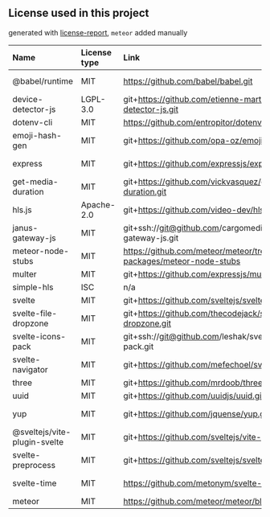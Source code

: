 ## License used in this project

generated with [license-report](https://www.npmjs.com/package/license-report), `meteor` added manually

| Name                         | License type | Link                                                                       | Author                                       |
| :--------------------------- | :----------- | :------------------------------------------------------------------------- | :------------------------------------------- |
| @babel/runtime               | MIT          | https://github.com/babel/babel.git                                         | The Babel Team https://babel.dev/team        |
| device-detector-js           | LGPL-3.0     | git+https://github.com/etienne-martin/device-detector-js.git               | Etienne Martin http://etiennemartin.ca/      |
| dotenv-cli                   | MIT          | https://github.com/entropitor/dotenv-cli.git                               | entropitor                                   |
| emoji-hash-gen               | MIT          | git+https://github.com/opa-oz/emoji-hash.git                               | opa_oz                                       |
| express                      | MIT          | git+https://github.com/expressjs/express.git                               | TJ Holowaychuk tj@vision-media.ca            |
| get-media-duration           | MIT          | git+https://github.com/vickvasquez/get-media-duration.git                  | Vick Vasquez vasjvic44@gmail.com             |
| hls.js                       | Apache-2.0   | git+https://github.com/video-dev/hls.js.git                                | n/a                                          |
| janus-gateway-js             | MIT          | git+ssh://git@github.com/cargomedia/janus-gateway-js.git                   | Cargomedia                                   |
| meteor-node-stubs            | MIT          | https://github.com/meteor/meteor/tree/devel/npm-packages/meteor-node-stubs | Ben Newman ben@meteor.com                    |
| multer                       | MIT          | git+https://github.com/expressjs/multer.git                                | n/a                                          |
| simple-hls                   | ISC          | n/a                                                                        | Techwarriorz                                 |
| svelte                       | MIT          | git+https://github.com/sveltejs/svelte.git                                 | Rich Harris                                  |
| svelte-file-dropzone         | MIT          | git+https://github.com/thecodejack/svelte-file-dropzone.git                | thecodejack                                  |
| svelte-icons-pack            | MIT          | git+ssh://git@github.com/leshak/svelte-icons-pack.git                      | n/a                                          |
| svelte-navigator             | MIT          | git+https://github.com/mefechoel/svelte-navigator.git                      | Michel Strelow @mefechoel                    |
| three                        | MIT          | git+https://github.com/mrdoob/three.js.git                                 | mrdoob                                       |
| uuid                         | MIT          | git+https://github.com/uuidjs/uuid.git                                     | n/a                                          |
| yup                          | MIT          | git+https://github.com/jquense/yup.git                                     | @monasticpanic Jason Quense                  |
| @sveltejs/vite-plugin-svelte | MIT          | git+https://github.com/sveltejs/vite-plugin-svelte.git                     | dominikg                                     |
| svelte-preprocess            | MIT          | git+https://github.com/sveltejs/svelte-preprocess.git                      | Christian Kaisermann christian@kaisermann.me |
| svelte-time                  | MIT          | https://github.com/metonym/svelte-time                                     | Eric Liu https://github.com/metonym          |
| meteor                       | MIT          | https://github.com/meteor/meteor/blob/devel/LICENSE                        | Meteor Software Ltd.                         |
